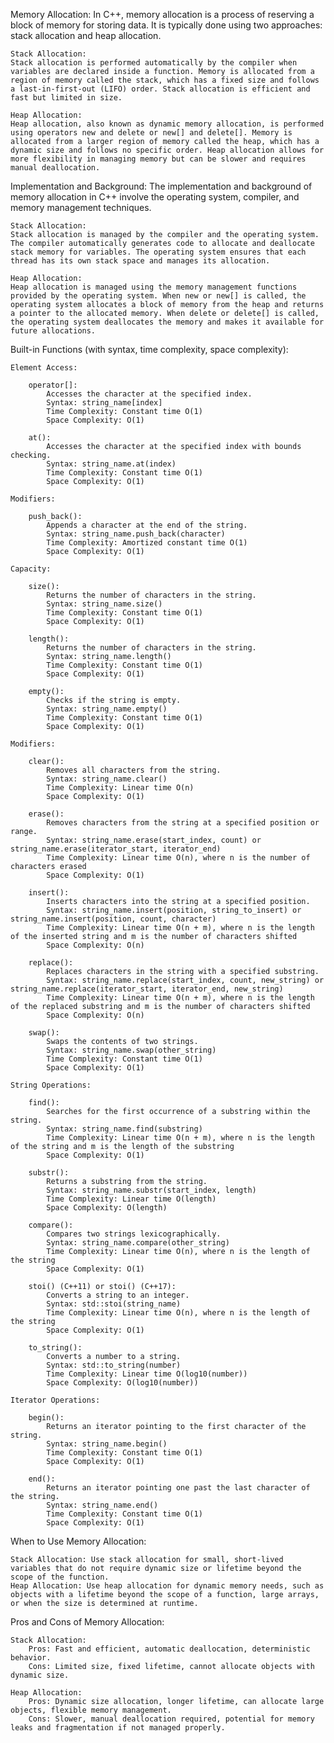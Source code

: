 Memory Allocation:
In C++, memory allocation is a process of reserving a block of memory for storing data. It is typically done using two approaches: stack allocation and heap allocation.

    Stack Allocation:
    Stack allocation is performed automatically by the compiler when variables are declared inside a function. Memory is allocated from a region of memory called the stack, which has a fixed size and follows a last-in-first-out (LIFO) order. Stack allocation is efficient and fast but limited in size.

    Heap Allocation:
    Heap allocation, also known as dynamic memory allocation, is performed using operators new and delete or new[] and delete[]. Memory is allocated from a larger region of memory called the heap, which has a dynamic size and follows no specific order. Heap allocation allows for more flexibility in managing memory but can be slower and requires manual deallocation.

Implementation and Background:
The implementation and background of memory allocation in C++ involve the operating system, compiler, and memory management techniques.

    Stack Allocation:
    Stack allocation is managed by the compiler and the operating system. The compiler automatically generates code to allocate and deallocate stack memory for variables. The operating system ensures that each thread has its own stack space and manages its allocation.

    Heap Allocation:
    Heap allocation is managed using the memory management functions provided by the operating system. When new or new[] is called, the operating system allocates a block of memory from the heap and returns a pointer to the allocated memory. When delete or delete[] is called, the operating system deallocates the memory and makes it available for future allocations.

Built-in Functions (with syntax, time complexity, space complexity):

    Element Access:

        operator[]:
            Accesses the character at the specified index.
            Syntax: string_name[index]
            Time Complexity: Constant time O(1)
            Space Complexity: O(1)

        at():
            Accesses the character at the specified index with bounds checking.
            Syntax: string_name.at(index)
            Time Complexity: Constant time O(1)
            Space Complexity: O(1)

    Modifiers:

        push_back():
            Appends a character at the end of the string.
            Syntax: string_name.push_back(character)
            Time Complexity: Amortized constant time O(1)
            Space Complexity: O(1)

    Capacity:

        size():
            Returns the number of characters in the string.
            Syntax: string_name.size()
            Time Complexity: Constant time O(1)
            Space Complexity: O(1)

        length():
            Returns the number of characters in the string.
            Syntax: string_name.length()
            Time Complexity: Constant time O(1)
            Space Complexity: O(1)

        empty():
            Checks if the string is empty.
            Syntax: string_name.empty()
            Time Complexity: Constant time O(1)
            Space Complexity: O(1)

    Modifiers:

        clear():
            Removes all characters from the string.
            Syntax: string_name.clear()
            Time Complexity: Linear time O(n)
            Space Complexity: O(1)

        erase():
            Removes characters from the string at a specified position or range.
            Syntax: string_name.erase(start_index, count) or string_name.erase(iterator_start, iterator_end)
            Time Complexity: Linear time O(n), where n is the number of characters erased
            Space Complexity: O(1)

        insert():
            Inserts characters into the string at a specified position.
            Syntax: string_name.insert(position, string_to_insert) or string_name.insert(position, count, character)
            Time Complexity: Linear time O(n + m), where n is the length of the inserted string and m is the number of characters shifted
            Space Complexity: O(n)

        replace():
            Replaces characters in the string with a specified substring.
            Syntax: string_name.replace(start_index, count, new_string) or string_name.replace(iterator_start, iterator_end, new_string)
            Time Complexity: Linear time O(n + m), where n is the length of the replaced substring and m is the number of characters shifted
            Space Complexity: O(n)

        swap():
            Swaps the contents of two strings.
            Syntax: string_name.swap(other_string)
            Time Complexity: Constant time O(1)
            Space Complexity: O(1)

    String Operations:

        find():
            Searches for the first occurrence of a substring within the string.
            Syntax: string_name.find(substring)
            Time Complexity: Linear time O(n + m), where n is the length of the string and m is the length of the substring
            Space Complexity: O(1)

        substr():
            Returns a substring from the string.
            Syntax: string_name.substr(start_index, length)
            Time Complexity: Linear time O(length)
            Space Complexity: O(length)

        compare():
            Compares two strings lexicographically.
            Syntax: string_name.compare(other_string)
            Time Complexity: Linear time O(n), where n is the length of the string
            Space Complexity: O(1)

        stoi() (C++11) or stoi() (C++17):
            Converts a string to an integer.
            Syntax: std::stoi(string_name)
            Time Complexity: Linear time O(n), where n is the length of the string
            Space Complexity: O(1)

        to_string():
            Converts a number to a string.
            Syntax: std::to_string(number)
            Time Complexity: Linear time O(log10(number))
            Space Complexity: O(log10(number))

    Iterator Operations:

        begin():
            Returns an iterator pointing to the first character of the string.
            Syntax: string_name.begin()
            Time Complexity: Constant time O(1)
            Space Complexity: O(1)

        end():
            Returns an iterator pointing one past the last character of the string.
            Syntax: string_name.end()
            Time Complexity: Constant time O(1)
            Space Complexity: O(1)

When to Use Memory Allocation:

    Stack Allocation: Use stack allocation for small, short-lived variables that do not require dynamic size or lifetime beyond the scope of the function.
    Heap Allocation: Use heap allocation for dynamic memory needs, such as objects with a lifetime beyond the scope of a function, large arrays, or when the size is determined at runtime.

Pros and Cons of Memory Allocation:

    Stack Allocation:
        Pros: Fast and efficient, automatic deallocation, deterministic behavior.
        Cons: Limited size, fixed lifetime, cannot allocate objects with dynamic size.

    Heap Allocation:
        Pros: Dynamic size allocation, longer lifetime, can allocate large objects, flexible memory management.
        Cons: Slower, manual deallocation required, potential for memory leaks and fragmentation if not managed properly.